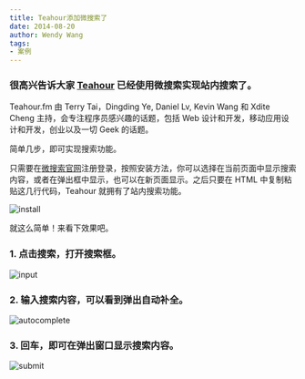 ```yaml
---
title: Teahour添加微搜索了
date: 2014-08-20
author: Wendy Wang
tags:
- 案例
---
```


### 很高兴告诉大家 [Teahour](http://teahour.fm/) 已经使用微搜索实现站内搜索了。

Teahour.fm 由 Terry Tai，Dingding Ye, Daniel Lv, Kevin Wang 和 Xdite Cheng 主持，会专注程序员感兴趣的话题，包括 Web 设计和开发，移动应用设计和开发，创业以及一切 Geek 的话题。

简单几步，即可实现搜索功能。

只需要在[微搜索官网](http://tinysou.com)注册登录，按照安装方法，你可以选择在当前页面中显示搜索内容，或者在弹出框中显示，也可以在新页面显示。之后只要在 HTML 中复制粘贴这几行代码，Teahour 就拥有了站内搜索功能。

![install](teahour-0.png)

就这么简单！来看下效果吧。

### 1. 点击搜索，打开搜索框。

![input](teahour-1.png)

### 2. 输入搜索内容，可以看到弹出自动补全。

![autocomplete](teahour-2.png)

### 3. 回车，即可在弹出窗口显示搜索内容。

![submit](teahour-3.png)

